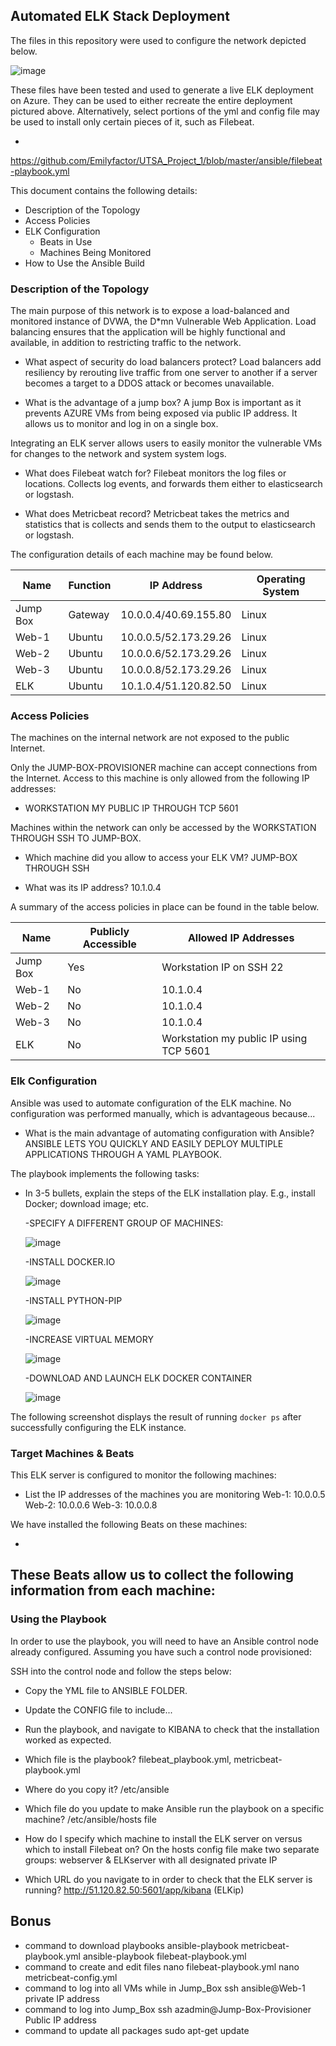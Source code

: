 ## Automated ELK Stack Deployment

The files in this repository were used to configure the network depicted below.

![image](https://user-images.githubusercontent.com/96030770/161370148-f2b694ea-41b7-492d-a3aa-424cf8688688.png)



These files have been tested and used to generate a live ELK deployment on Azure. They can be used to either recreate the entire deployment pictured above. Alternatively, select portions of the yml and config file may be used to install only certain pieces of it, such as Filebeat.

  -
  https://github.com/Emilyfactor/UTSA_Project_1/blob/master/ansible/filebeat-playbook.yml



This document contains the following details:
- Description of the Topology
- Access Policies
- ELK Configuration
  - Beats in Use
  - Machines Being Monitored
- How to Use the Ansible Build


### Description of the Topology

The main purpose of this network is to expose a load-balanced and monitored instance of DVWA, the D*mn Vulnerable Web Application.
Load balancing ensures that the application will be highly functional and available, in addition to restricting traffic to the network.

- What aspect of security do load balancers protect? 
    Load balancers add resiliency by rerouting live traffic from one server to another if a server becomes a target to a DDOS attack or becomes unavailable.

- What is the advantage of a jump box? 
    A jump Box is important as it prevents AZURE VMs from being exposed via public IP address. It allows us to monitor and log in on a single box. 

Integrating an ELK server allows users to easily monitor the vulnerable VMs for changes to the network and system system logs.

- What does Filebeat watch for? 
    Filebeat monitors the log files or locations. Collects log events, and forwards them either to elasticsearch or logstash.

- What does Metricbeat record?
    Metricbeat takes the metrics and statistics that is collects and sends them to the output to elasticsearch or logstash.

The configuration details of each machine may be found below.

| Name     | Function | IP Address            | Operating System |
|----------|----------|-----------------------|------------------|
| Jump Box | Gateway  | 10.0.0.4/40.69.155.80 | Linux            |
| Web-1    | Ubuntu   | 10.0.0.5/52.173.29.26 | Linux            |
| Web-2    | Ubuntu   | 10.0.0.6/52.173.29.26 | Linux            |
| Web-3    | Ubuntu   | 10.0.0.8/52.173.29.26 | Linux            |
| ELK      | Ubuntu   | 10.1.0.4/51.120.82.50 | Linux            | 

### Access Policies

The machines on the internal network are not exposed to the public Internet. 

Only the JUMP-BOX-PROVISIONER machine can accept connections from the Internet. Access to this machine is only allowed from the following IP addresses:
- WORKSTATION MY PUBLIC IP THROUGH TCP 5601

Machines within the network can only be accessed by the WORKSTATION THROUGH SSH TO JUMP-BOX.

- Which machine did you allow to access your ELK VM? 
    JUMP-BOX THROUGH SSH

- What was its IP address?
    10.1.0.4

A summary of the access policies in place can be found in the table below.

| Name     | Publicly Accessible | Allowed IP Addresses                    |
|----------|---------------------|-----------------------------------------|
| Jump Box | Yes                 | Workstation IP on SSH 22                |
| Web-1    | No                  | 10.1.0.4                                |
| Web-2    | No                  | 10.1.0.4                                |
| Web-3    | No                  | 10.1.0.4                                |
| ELK      | No                  | Workstation my public IP using TCP 5601 |


### Elk Configuration

Ansible was used to automate configuration of the ELK machine. No configuration was performed manually, which is advantageous because...
- What is the main advantage of automating configuration with Ansible?
    ANSIBLE LETS YOU QUICKLY AND EASILY DEPLOY MULTIPLE APPLICATIONS THROUGH A YAML PLAYBOOK. 

The playbook implements the following tasks:
- In 3-5 bullets, explain the steps of the ELK installation play. E.g., install Docker; download image; etc.

  -SPECIFY A DIFFERENT GROUP OF MACHINES:
  
  ![image](https://user-images.githubusercontent.com/96030770/161370193-62bde299-2925-4013-bc10-0c06036774dc.png)




   -INSTALL DOCKER.IO
   
   ![image](https://user-images.githubusercontent.com/96030770/161370249-b4b871f6-c1bb-4eda-930b-93f9766b8634.png)



  -INSTALL PYTHON-PIP

  ![image](https://user-images.githubusercontent.com/96030770/161370318-762432b4-f872-417c-b9bd-eb9a5e87b9be.png)



  -INCREASE VIRTUAL MEMORY

  ![image](https://user-images.githubusercontent.com/96030770/161370361-16c8edda-ac1b-452e-a749-9082ddf25120.png)


  -DOWNLOAD AND LAUNCH ELK DOCKER CONTAINER
  
  ![image](https://user-images.githubusercontent.com/96030770/161370519-1dc2e1ed-9315-4c5b-b079-1417b955b5bf.png)


The following screenshot displays the result of running `docker ps` after successfully configuring the ELK instance.



### Target Machines & Beats
This ELK server is configured to monitor the following machines:
- List the IP addresses of the machines you are monitoring
  Web-1: 10.0.0.5
  Web-2: 10.0.0.6 
  Web-3: 10.0.0.8

We have installed the following Beats on these machines:

-



These Beats allow us to collect the following information from each machine:
- 



### Using the Playbook
In order to use the playbook, you will need to have an Ansible control node already configured. Assuming you have such a control node provisioned: 

SSH into the control node and follow the steps below:
- Copy the YML file to ANSIBLE FOLDER.
- Update the CONFIG file to include...
- Run the playbook, and navigate to KIBANA to check that the installation worked as expected.

- Which file is the playbook? filebeat_playbook.yml, metricbeat-playbook.yml
- Where do you copy it? /etc/ansible
- Which file do you update to make Ansible run the playbook on a specific machine? /etc/ansible/hosts file
- How do I specify which machine to install the ELK server on versus which to install Filebeat on? On the hosts config file make two separate groups: webserver & ELKserver with all designated private IP
- Which URL do you navigate to in order to check that the ELK server is running? http://51.120.82.50:5601/app/kibana (ELKip) 

## Bonus
- command to download playbooks 
    ansible-playbook metricbeat-playbook.yml
    ansible-playbook filebeat-playbook.yml
- command to create and edit files
    nano filebeat-playbook.yml
    nano metricbeat-config.yml
- command to log into all VMs while in Jump_Box
    ssh ansible@Web-1 private IP address
- command to log into Jump_Box
    ssh azadmin@Jump-Box-Provisioner Public IP address
- command to update all packages
    sudo apt-get update
